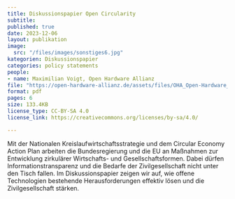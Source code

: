 ```yaml
---
title: Diskussionspapier Open Circularity
subtitle:
published: true
date: 2023-12-06
layout: publikation
image: 
  src: "/files/images/sonstiges6.jpg"
kategorien: Diskussionspapier
categories: policy statements
people:
- name: Maximilian Voigt, Open Hardware Allianz
file: "https://open-hardware-allianz.de/assets/files/OHA_Open-Hardware_Circularity.pdf"
format: pdf
pages: 6
size: 133.4KB
license_type: CC-BY-SA 4.0
license_link: https://creativecommons.org/licenses/by-sa/4.0/

---
```


Mit der Nationalen Kreislaufwirtschaftsstrategie und dem Circular Economy Action Plan arbeiten die Bundesregierung und die EU an Maßnahmen zur Entwicklung zirkulärer Wirtschafts- und Gesellschaftsformen. Dabei dürfen Informationstransparenz und die Bedarfe der Zivilgesellschaft nicht unter den Tisch fallen. Im Diskussionspapier zeigen wir auf, wie offene Technologien bestehende Herausforderungen effektiv lösen und die Zivilgesellschaft stärken.
